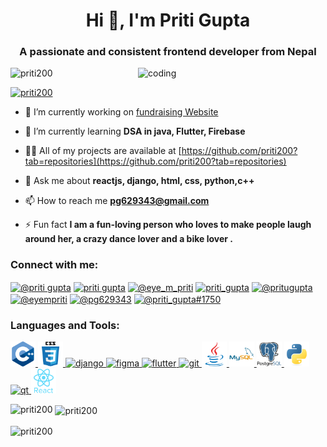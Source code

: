 <h1 align="center">Hi 👋, I'm Priti Gupta</h1>
<h3 align="center">A passionate and consistent frontend developer from Nepal</h3>

<img align="right" alt="coding" width=300 src="https://user-images.githubusercontent.com/117377405/233771986-d5851088-4eb4-4043-99bb-7c504fa8ec55.png">


<p align="left"> <img src="https://komarev.com/ghpvc/?username=priti200&label=Profile%20views&color=0e75b6&style=flat" alt="priti200" /> </p>

<p align="left"> <a href="https://github.com/ryo-ma/github-profile-trophy"><img src="https://github-profile-trophy.vercel.app/?username=priti200" alt="priti200" /></a> </p>

- 🔭 I’m currently working on [fundraising Website](https://github.com/priti200/AASHA)

- 🌱 I’m currently learning **DSA in java, Flutter, Firebase**

- 👨‍💻 All of my projects are available at [https://github.com/priti200?tab=repositories](https://github.com/priti200?tab=repositories)

- 💬 Ask me about **reactjs, django, html, css, python,c++**

- 📫 How to reach me **pg629343@gmail.com**

- ⚡ Fun fact **I am a fun-loving person who loves to make people laugh around her, a crazy dance lover and a bike lover .**

<h3 align="left">Connect with me:</h3>
<p align="left">
<a href="https://linkedin.com/in/@priti gupta" target="blank"><img align="center" src="https://raw.githubusercontent.com/rahuldkjain/github-profile-readme-generator/master/src/images/icons/Social/linked-in-alt.svg" alt="@priti gupta" height="30" width="40" /></a>
<a href="https://fb.com/priti gupta" target="blank"><img align="center" src="https://raw.githubusercontent.com/rahuldkjain/github-profile-readme-generator/master/src/images/icons/Social/facebook.svg" alt="priti gupta" height="30" width="40" /></a>
<a href="https://instagram.com/@eye_m_priti" target="blank"><img align="center" src="https://raw.githubusercontent.com/rahuldkjain/github-profile-readme-generator/master/src/images/icons/Social/instagram.svg" alt="@eye_m_priti" height="30" width="40" /></a>
<a href="https://www.codechef.com/users/priti_gupta" target="blank"><img align="center" src="https://cdn.jsdelivr.net/npm/simple-icons@3.1.0/icons/codechef.svg" alt="priti_gupta" height="30" width="40" /></a>
<a href="https://www.hackerrank.com/@pritugupta" target="blank"><img align="center" src="https://raw.githubusercontent.com/rahuldkjain/github-profile-readme-generator/master/src/images/icons/Social/hackerrank.svg" alt="@pritugupta" height="30" width="40" /></a>
<a href="https://www.leetcode.com/@eyempriti" target="blank"><img align="center" src="https://raw.githubusercontent.com/rahuldkjain/github-profile-readme-generator/master/src/images/icons/Social/leet-code.svg" alt="@eyempriti" height="30" width="40" /></a>
<a href="https://auth.geeksforgeeks.org/user/@pg629343" target="blank"><img align="center" src="https://raw.githubusercontent.com/rahuldkjain/github-profile-readme-generator/master/src/images/icons/Social/geeks-for-geeks.svg" alt="@pg629343" height="30" width="40" /></a>
<a href="https://discord.gg/@priti_gupta#1750" target="blank"><img align="center" src="https://raw.githubusercontent.com/rahuldkjain/github-profile-readme-generator/master/src/images/icons/Social/discord.svg" alt="@priti_gupta#1750" height="30" width="40" /></a>
</p>

<h3 align="left">Languages and Tools:</h3>
<p align="left"> <a href="https://www.w3schools.com/cpp/" target="_blank" rel="noreferrer"> <img src="https://raw.githubusercontent.com/devicons/devicon/master/icons/cplusplus/cplusplus-original.svg" alt="cplusplus" width="40" height="40"/> </a> <a href="https://www.w3schools.com/css/" target="_blank" rel="noreferrer"> <img src="https://raw.githubusercontent.com/devicons/devicon/master/icons/css3/css3-original-wordmark.svg" alt="css3" width="40" height="40"/> </a> <a href="https://www.djangoproject.com/" target="_blank" rel="noreferrer"> <img src="https://cdn.worldvectorlogo.com/logos/django.svg" alt="django" width="40" height="40"/> </a> <a href="https://www.figma.com/" target="_blank" rel="noreferrer"> <img src="https://www.vectorlogo.zone/logos/figma/figma-icon.svg" alt="figma" width="40" height="40"/> </a> <a href="https://flutter.dev" target="_blank" rel="noreferrer"> <img src="https://www.vectorlogo.zone/logos/flutterio/flutterio-icon.svg" alt="flutter" width="40" height="40"/> </a> <a href="https://git-scm.com/" target="_blank" rel="noreferrer"> <img src="https://www.vectorlogo.zone/logos/git-scm/git-scm-icon.svg" alt="git" width="40" height="40"/> </a> <a href="https://www.java.com" target="_blank" rel="noreferrer"> <img src="https://raw.githubusercontent.com/devicons/devicon/master/icons/java/java-original.svg" alt="java" width="40" height="40"/> </a> <a href="https://www.mysql.com/" target="_blank" rel="noreferrer"> <img src="https://raw.githubusercontent.com/devicons/devicon/master/icons/mysql/mysql-original-wordmark.svg" alt="mysql" width="40" height="40"/> </a> <a href="https://www.postgresql.org" target="_blank" rel="noreferrer"> <img src="https://raw.githubusercontent.com/devicons/devicon/master/icons/postgresql/postgresql-original-wordmark.svg" alt="postgresql" width="40" height="40"/> </a> <a href="https://www.python.org" target="_blank" rel="noreferrer"> <img src="https://raw.githubusercontent.com/devicons/devicon/master/icons/python/python-original.svg" alt="python" width="40" height="40"/> </a> <a href="https://www.qt.io/" target="_blank" rel="noreferrer"> <img src="https://upload.wikimedia.org/wikipedia/commons/0/0b/Qt_logo_2016.svg" alt="qt" width="40" height="40"/> </a> <a href="https://reactjs.org/" target="_blank" rel="noreferrer"> <img src="https://raw.githubusercontent.com/devicons/devicon/master/icons/react/react-original-wordmark.svg" alt="react" width="40" height="40"/> </a> </p>

<p><img align="left" src="https://github-readme-stats.vercel.app/api/top-langs?username=priti200&show_icons=true&locale=en&layout=compact" alt="priti200" /></p>

<p>&nbsp;<img align="center" src="https://github-readme-stats.vercel.app/api?username=priti200&show_icons=true&locale=en" alt="priti200" /></p>

<p><img align="center" src="https://github-readme-streak-stats.herokuapp.com/?user=priti200&" alt="priti200" /></p>

